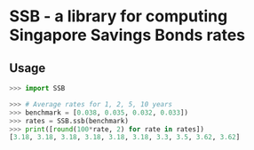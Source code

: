 # SSB - a library for computing Singapore Savings Bonds rates

## Usage

```python
>>> import SSB

>>> # Average rates for 1, 2, 5, 10 years
>>> benchmark = [0.038, 0.035, 0.032, 0.033])
>>> rates = SSB.ssb(benchmark)
>>> print([round(100*rate, 2) for rate in rates])
[3.18, 3.18, 3.18, 3.18, 3.18, 3.18, 3.3, 3.5, 3.62, 3.62]
```


